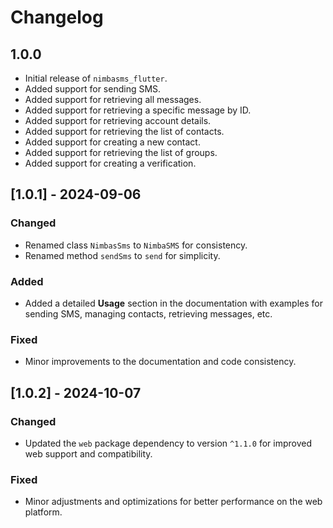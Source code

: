 # Changelog

## 1.0.0

- Initial release of `nimbasms_flutter`.
- Added support for sending SMS.
- Added support for retrieving all messages.
- Added support for retrieving a specific message by ID.
- Added support for retrieving account details.
- Added support for retrieving the list of contacts.
- Added support for creating a new contact.
- Added support for retrieving the list of groups.
- Added support for creating a verification.


## [1.0.1] - 2024-09-06

### Changed

- Renamed class `NimbasSms` to `NimbaSMS` for consistency.
- Renamed method `sendSms` to `send` for simplicity.

### Added

- Added a detailed **Usage** section in the documentation with examples for sending SMS, managing contacts, retrieving messages, etc.

### Fixed

- Minor improvements to the documentation and code consistency.

## [1.0.2] - 2024-10-07

### Changed
- Updated the `web` package dependency to version `^1.1.0` for improved web support and compatibility.

### Fixed
- Minor adjustments and optimizations for better performance on the web platform.

